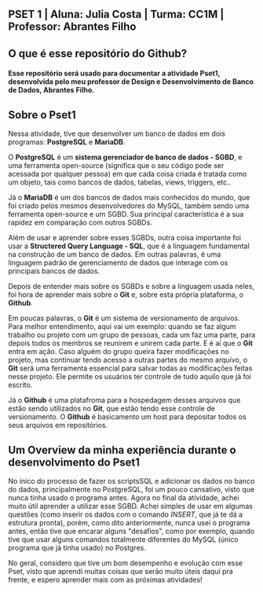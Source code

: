 ## **PSET 1** | Aluna: Julia Costa | Turma: CC1M | Professor: Abrantes Filho
## O que é esse repositório do Github?
#### Esse repositório será usado para documentar a atividade Pset1, desenvolvida pelo meu professor de Design e Desenvolvimento de Banco de Dados, Abrantes Filho.
## Sobre o Pset1
Nessa atividade, tive que desenvolver um banco de dados em dois programas: **PostgreSQL** e **MariaDB**.

O **PostgreSQL** é um **sistema gerenciador de banco de dados - SGBD**, e uma ferramenta open-source (significa que o seu código pode ser acessada por qualquer pessoa)  em que cada coisa criada é tratada como um objeto, tais como bancos de dados, tabelas, views, triggers, etc..

Já o **MariaDB** é um dos bancos de dados mais conhecidos do mundo, que foi criado pelos mesmos desenvolvedores do MySQL, também sendo uma ferramenta open-source e um SGBD. Sua principal característica é a sua rapidez em comparação com outros SGBDs.

Além de usar e aprender sobre esses SGBDs, outra coisa importante foi usar a **Structered Query Language - SQL**, que é a linguagem fundamental na construção de um banco de dados. Em outras palavras,  é uma linguagem padrão de gerenciamento de dados que interage com os principais bancos de dados.

Depois de entender mais sobre os SGBDs e sobre a linguagem usada neles, foi hora de aprender mais sobre o **Git** e, sobre esta própria plataforma, o **Github**. 

Em poucas palavras, o **Git** é um sistema de versionamento de arquivos. Para melhor entendimento, aqui vai um exemplo: quando se faz algum trabalho ou projeto com um grupo de pessoas, cada um faz uma parte, para depois todos os membros se reunirem e unirem cada parte. E é aí que o **Git** entra em ação. Caso alguém do grupo queira fazer modificações no projeto, mas continuar tendo acesso a outras partes do mesmo arquivo, o **Git** será uma ferramenta essencial para salvar todas as modificações feitas nesse projeto. Ele permite os usuários ter controle de tudo aquilo que já foi escrito.

Já o **Github** é uma platafroma para a hospedagem desses arquivos que estão sendo utilizados no **Git**, que estão tendo esse controle de versionamento. O **Github** é basicamento um host para depositar todos os seus arquivos em repositórios.


## Um Overview da minha experiência durante o desenvolvimento do Pset1
No ínico do processo de fazer os scriptsSQL e adicionar os dados no banco do dados, principalmente no PostgreSQL, foi um pouco cansativo, visto que
nunca tinha usado o programa antes. Agora no final da atividade, achei muito útil aprender a utilizar esse SGBD. Achei simples de usar em algumas questões
(como inserir os dados com o comando *INSERT*, que já te dá a estrutura pronta), porém, como dito anteriormente, nunca usei o programa antes, então tive que encarar alguns "desafios", como por exemplo, quando tive que usar alguns comandos totalmente diferentes do MySQL (único programa que já tinha usado) no Postgres.

No geral, considero que tive um bom desempenho e evolução com esse Pset, visto que aprendi muitas coisas que serão muito úteis daqui pra frente, e espero aprender mais com as próximas atividades!
